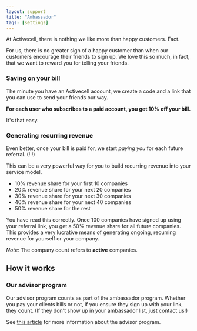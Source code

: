 ```yaml
---
layout: support
title: "Ambassador"
tags: [settings]
---
```


At Activecell, there is nothing we like more than happy customers. Fact.

For us, there is no greater sign of a happy customer than when our customers encourage their friends to sign up. We love this so much, in fact, that we want to reward you for telling your friends.

### Saving on your bill

The minute you have an Activecell account, we create a code and a link that you can use to send your friends our way.

**For each user who subscribes to a paid account, you get 10% off your bill.**

It's that easy.

### Generating recurring revenue

Even better, once your bill is paid for, we start *paying you* for each future referral. (!!!)

This can be a very powerful way for you to build recurring revenue into your service model.

* 10% revenue share for your first 10 companies
* 20% revenue share for your next 20 companies
* 30% revenue share for your next 30 companies
* 40% revenue share for your next 40 companies
* 50% revenue share for the rest

You have read this correctly. Once 100 companies have signed up using your referral link, you get a 50% revenue share for all future companies. This provides a very lucrative means of generating ongoing, recurring revenue for yourself or your company.

_Note:_ The company count refers to **active** companies.

## How it works

### Our advisor program

Our advisor program counts as part of the ambassador program. Whether you pay your clients bills or not, if you ensure they sign up with your link, they count. (If they don't show up in your ambassador list, just contact us!)

See [this article]() for more information about the advisor program.